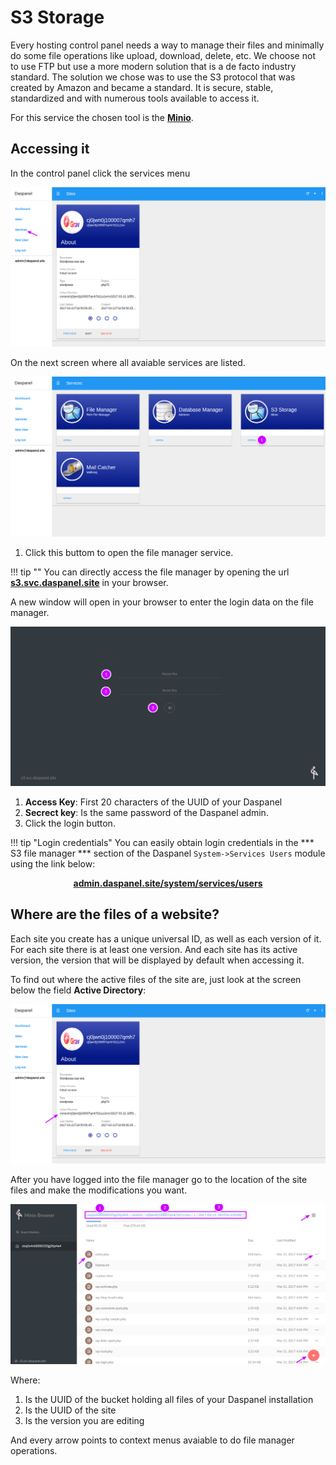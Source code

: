 # S3 Storage

Every hosting control panel needs a way to manage their files and minimally do some 
file operations like upload, download, delete, etc. We choose not to use FTP but use a 
more modern solution that is a de facto industry standard. The solution we chose 
was to use the S3 protocol that was created by Amazon and became a standard. 
It is secure, stable, standardized and with numerous tools available to access it.

For this service the chosen tool is the <b><a href="https://minio.io/" target="_blank">Minio</a></b>.

## Accessing it

In the control panel click the services menu

[![Daspanel services menu](/img/services-menu.png)](/img/services-menu.png)

On the next screen where all avaiable services are listed.

[![Daspanel services filemanager](img/open-s3-storage.png)](img/open-s3-storage.png)

1. Click this buttom to open the file manager service.

!!! tip ""
    You can directly access the file manager by opening the url 
    <b><a href="http://s3.svc.daspanel.site" target="_blank">s3.svc.daspanel.site</a></b>
    in your browser.

A new window will open in your browser to enter the login data on the file manager. 

[![Daspanel filemanager login](img/s3filemanager-login.png)](img/s3filemanager-login.png)

1. **Access Key**: First 20 characters of the UUID of your Daspanel
2. **Secrect key**: Is the same password of the Daspanel admin.
3. Click the login button.

!!! tip "Login credentials"
    You can easily obtain login credentials in the *** S3 file manager *** section of 
    the Daspanel `System->Services Users` module using the link below:
    <p align="center">
        <b><a href="https://admin.daspanel.site/system/services/users" target="_blank">admin.daspanel.site/system/services/users</a></b><br>
    </p>

## Where are the files of a website?

Each site you create has a unique universal ID, as well as each version of it. 
For each site there is at least one version. And each site has its active version, 
the version that will be displayed by default when accessing it.

To find out where the active files of the site are, just look at the screen below 
the field **Active Directory**:

[![Daspanel filemanager sitedir](img/filemanager-sitedir.png)](img/filemanager-sitedir.png)

After you have logged into the file manager go to the location of the site files 
and make the modifications you want.

[![Daspanel filemanager site](img/s3filemanager-sitefiles.png)](img/s3filemanager-sitefiles.png)

Where:

1. Is the UUID of the bucket holding all files of your Daspanel installation
2. Is the UUID of the site
3. Is the version you are editing

And every arrow points to context menus avaiable to do file manager operations.


